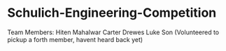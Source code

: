 # Schulich-Engineering-Competition
Team Members:
Hiten Mahalwar
Carter Drewes
Luke Son
(Volunteered to pickup a forth member, havent heard back yet)
